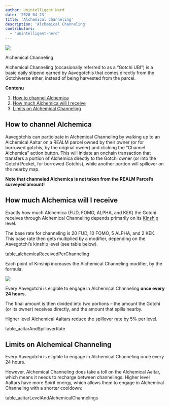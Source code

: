 ```yaml
---
author: Unintelligent Nerd
date: '2020-04-23'
title: 'Alchemical Channeling'
description: 'Alchemical Channeling'
contributors:
  - "unintelligent-nerd"
---
```


<div class="headerImageContainer">
<img class="headerImage" src="/alchemical-channeling/alchemical-channeling.png">
<p class="headerImageText">Alchemical Channeling</p>
</div>

Alchemical Channeling (occasionally referred to as a “Gotchi UBI”) is a basic daily stipend earned by Aavegotchis that comes directly from the Gotchiverse ether, instead of being harvested from the parcel.

<div class="contentsBox">

**Contenu**

<ol>
<li><a href=#how-to-channel-alchemica>How to channel Alchemica</a></li>
<li><a href=#how-much-alchemica-will-i-receive>How much Alchemica will I receive</a></li>
<li><a href=#limits-on-alchemical-channeling>Limits on Alchemical Channeling</a></li>
</ol>

</div>

## How to channel Alchemica

Aavegotchis can participate in Alchemical Channeling by walking up to an Alchemical Aaltar on a REALM parcel owned by their owner (or for borrowed gotchis, by the original owner) and clicking the “Channel Alchemica” action button. This will initiate an onchain transaction that transfers a portion of Alchemica directly to the Gotchi owner (or into the Gotchi Pocket, for borrowed Gotchis), while another portion will spillover on the nearby map.

**Note that channeled Alchemica is not taken from the REALM Parcel’s surveyed amount!**

## How much Alchemica will I receive

Exactly how much Alchemica (FUD, FOMO, ALPHA, and KEK) the Gotchi receives through Alchemical Channeling depends primarily on its [Kinship](/kinship) level.

The base rate for channeling is 20 FUD, 10 FOMO, 5 ALPHA, and 2 KEK. This base rate then gets multiplied by a modifier, depending on the Aavegotchi’s kinship level (see table below).

table_alchemicaReceivedPerChanneling

Each point of Kinship increases the Alchemical Channeling modifier, by the formula:

<img class="bodyImage" src="/alchemical-channeling/alchemical-channeling-modifier.png" />

Every Aavegotchi is eligible to engage in Alchemical Channeling **once every 24 hours.**

The final amount is then divided into two portions – the amount the Gotchi (or its owner) receives directly, and the amount that spills nearby.

Higher level Alchemical Aaltars reduce the [spillover rate](/glossary#spillover-rate) by 5% per level.

table_aaltarAndSpilloverRate

## Limits on Alchemical Channeling

Every Aavegotchi is eligible to engage in Alchemical Channeling once every 24 hours.

However, Alchemical Channeling does take a toll on the Alchemical Aaltar, which means it needs to recharge between channelings. Higher level Aaltars have more Spirit energy, which allows them to engage in Alchemical Channeling with a shorter cooldown:

table_aaltarLevelAndAlchemicalChannelings